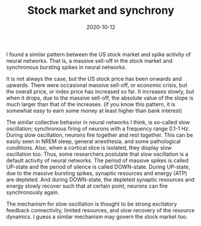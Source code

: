 ﻿---
title: Stock market and synchrony
date: 2020-10-12
categories: journal
tags: [stock, synchronization, neural networks]
---
I found a similar pattern between the US stock market and spike activity of neural networks. That is, a massive sell-off in the stock market and synchronous bursting spikes in neural networks.

It is not always the case, but the US stock price has been onwards and upwards. There were occasional massive sell-off, or economic crisis, but the overall price, or index price has increased so far. It increases slowly, but when it drops, due to the massive sell-off, the absolute value of the slope is much larger than that of the increases. (if you know this pattern, it is somewhat easy to earn some money at least higher than bank interest)

The similar collective behavior in neural networks I think, is so-called slow oscillation; synchronous firing of neurons with a frequency range 0.1-1 Hz. During slow oscillation, neurons fire together and rest together. This can be easily seen in NREM sleep, general anesthesia, and some pathological conditions. Also, when a cortical slice is isolated, they display slow oscillation too. Thus, some researchers postulate that slow oscillation is a default activity of neural networks. The period of massive spikes is called UP-state and the period of silence is called DOWN-state. During UP-state, due to the massive bursting spikes, synaptic resources and energy (ATP) are depleted. And during DOWN-state, the depleted synaptic resources and energy slowly recover such that at certain point, neurons can fire synchronously again.

The mechanism for slow oscillation is thought to be strong excitatory feedback connectivity, limited resources, and slow recovery of the resource dynamics. I guess a similar mechanism may govern the stock market too. 



